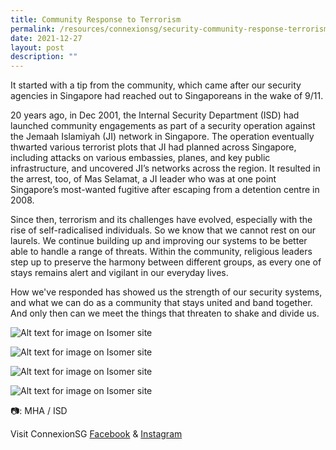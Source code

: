 ```yaml
---
title: Community Response to Terrorism
permalink: /resources/connexionsg/security-community-response-terrorism/
date: 2021-12-27
layout: post
description: ""
---
```

It started with a tip from the community, which came after our security agencies in Singapore had reached out to Singaporeans in the wake of 9/11.

20 years ago, in Dec 2001, the Internal Security Department (ISD) had launched community engagements as part of a security operation against the Jemaah Islamiyah (JI) network in Singapore. The operation eventually thwarted various terrorist plots that JI had planned across Singapore, including attacks on various embassies, planes, and key public infrastructure, and uncovered JI’s networks across the region. It resulted in the arrest, too, of Mas Selamat, a JI leader who was at one point Singapore’s most-wanted fugitive after escaping from a detention centre in 2008.

Since then, terrorism and its challenges have evolved, especially with the rise of self-radicalised individuals. So we know that we cannot rest on our laurels. We continue building up and improving our systems to be better able to handle a range of threats. Within the community, religious leaders step up to preserve the harmony between different groups, as every one of stays remains alert and vigilant in our everyday lives.

How we've responded has showed us the strength of our security systems, and what we can do as a community that stays united and band together. And only then can we meet the things that threaten to shake and divide us.

![Alt text for image on Isomer site](/images/connexionsg/2021/269741961_6681676661874242_4520875575890016443_n.jpg)

![Alt text for image on Isomer site](/images/connexionsg/2021/268827215_6681676658540909_2602942174651192413_n.jpg)

![Alt text for image on Isomer site](/images/connexionsg/2021/269742636_6681676878540887_4564756279070796957_n.jpg)

![Alt text for image on Isomer site](/images/connexionsg/2021/269711006_6681676681874240_8781824836365410219_n.jpg)


📷: MHA / ISD

Visit ConnexionSG [Facebook](https://www.facebook.com/ConnexionSG) & [Instagram](https://www.instagram.com/connexionsg/)